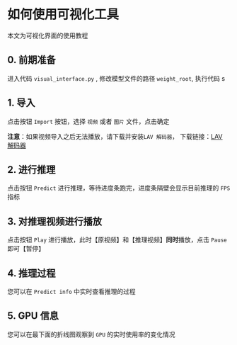 # 如何使用可视化工具

本文为可视化界面的使用教程

## 0. 前期准备
进入代码 `visual_interface.py` , 修改模型文件的路径 `weight_root`, 执行代码
s
## 1. 导入
 
点击按钮 `Import` 按钮，选择 `视频` 或者 `图片` 文件，点击确定

**注意**：如果视频导入之后无法播放，请下载并安装`LAV 解码器`， 下载链接：[LAV 解码器](https://files.1f0.de/lavf/LAVFilters-0.73.1.exe)

## 2. 进行推理

点击按钮 `Predict` 进行推理，等待进度条跑完，进度条隔壁会显示目前推理的 `FPS` 指标

## 3. 对推理视频进行播放

点击按钮 `Play` 进行播放，此时【原视频】和【推理视频】**同时**播放，点击 `Pause` 即可【暂停】

## 4. 推理过程

您可以在 `Predict info` 中实时查看推理的过程

## 5. GPU 信息

您可以在最下面的折线图观察到 `GPU` 的实时使用率的变化情况


